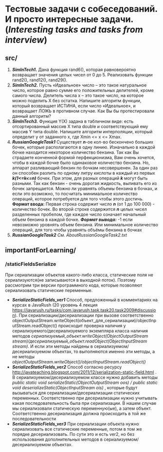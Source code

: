 # Тестовые задачи с собеседований. И просто интересные задачи. (_Interesting tasks and tasks from interview_) #
## src/
1. **_SimInTech1._** Дана функция rand6(), которая равновероятно возвращает значения целых чисел от 0 до 5. Реализовать функции rand2(), rand12(), rand29().
2. **_SimInTech2._** Пусть «Идеальное» число – это такое натуральное число, которое равно сумме его положительных делителей, кроме самого числа. Делитель числа x – это такое число, на которое можно поделить X без остатка. Напишите алгоритм функции, который возвращает ИСТИНА, если число «Идеальное», и возвращает ЛОЖЬ в противном случае. Как Вы бы протестировали данный алгоритм?
3. **_SimInTech3._** Функция Y(X) задана в табличном виде: есть отсортированный массив X типа double и соответствующий ему массив Y типа double. Напишите алгоритм интерполяции, который определит y от заданного x, где Xmin <= x <= Xmax.
4. **_RussianGoogleTask1_** Cуществует **_n_**-ое кол-во бескончено больших бочек, которые располагаются в одну линию. Изначально в каждой бочке находится некоторое количество бензина. Так как Вы страдаете конченной формой перфекционизма, Вам очень хочется, чтобы в каждой бочке было одинаковое количество бензина. Но, аппарат разливающий бензин по бочкам несовершенен. За один раз он способен разлить по одному литру кислоты в каждый из первых **_k(1<=k<=n)_** бочек. При этом, для разных операций **_k_** могут быть разными. Так как бензин - очень дорогая жидкость, выливать его из бочек запрещается. Можно ли уравнять объемы бензина в бочках, и если это возможно, то посчитать минимальное количество операций, которое потребуется для того чтобы этого достичь. **Формат ввода:** Первая строка содержит число **_n_** (от 1 до 100 000) - количество бочек. Во второй строке содержится **_n_** целых чисел разделенных пробелом, где каждое число означает начальный объем бензина в каждой бочке. **_Формат вывода:_** -1 если невозможно уровнять объем бензина. Или минимальное количество операций, для того чтобы уравнять объёмы бензина в бочках
5. **_RussianGoogleTask2_**      _См. AboutRussianGoogleTask2.txt_

## importantForLearning/
### /staticFieldsSerialize
При сериализации объектов какого-либо класса, статические поля не сериализуются(не записываются в выходной поток). Поэтому рассмотрим три версии программного кода, которые позволяют сериализовать статические переменные.
* **_SerializeStaticFields_ver1_** Способ, предложенный в комментариях на курсах в JavaRush (20 уровень 4 лекция https://javarush.ru/tasks/com.javarush.task.task20.task2009#discussion). При сериализации/десериализации  при вызове соответственно objectOutputStream.writeObject(объект_для_сериализации)/objectInputStream.readObject() происходит проверка наличия у сериализуемого/десериализуемого экземпляра класса наличия методов _сериализуемый_объект.writeObject(ObjectOutputStream stream)/десериализуемый_объект.readObject(ObjectInputStream stream)_. И если эти методы найдены в сериализуемом/десериализуемом объектах, то выполняются именно эти методы, а не методы _objectOutputStream.writeObject()/objectInputStream.readObject()_
* **_SerializeStaticFields_ver2_** Способ согласно ресурсу http://javateaching.blogspot.com/2011/12/serialization-static-field.html . В сериализуемом/десериализуемом классе нужно добавить методы _public static void serializeStatic(ObjectOutputStream oos) / public static void deserializeStatic(ObjectInputStream ois)_ , которые будут вызываться для сериализации/десериализации статических переменных. Соответственно при десериализации нужно учитывать какая последовательность была при сериализации. В нашем случае мы сериализовали статическую переменную(ые), а затем объект. Соответственно десериализация должна происходить в той же последовательности
* **_SerializeStaticFields_ver3_** При сериализации объекта нужно сериализовать все статические переменные, потом в том же порядке десериализовать. По сути это и есть ver2, но без использования дополнительных методов в сериализуемом/десериализуемом объектах.

